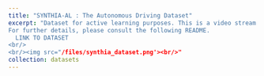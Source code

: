 ```yaml
---
title: "SYNTHIA-AL : The Autonomous Driving Dataset"
excerpt: "Dataset for active learning purposes. This is a video stream generated at 25 FPS. The classes considered in this dataset are void, sky, building, road, sidewalk, fence, vegetation, pole, car, traffic sign, pedestrian, bycicle, lanemarking, and traffic light. The provided ground truth includes instance segmentation, 2D bounding boxes, 3D bounding boxes and depth information!
For further details, please consult the following README.
  LINK TO DATASET 
<br/>
<br/><img src="/files/synthia_dataset.png'><br/>"
collection: datasets
---
```

